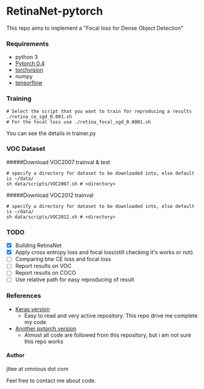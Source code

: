 # RetinaNet-pytorch
This repo aims to implement a "Focal loss for Dense Object Detection"

### Requirements
- python 3
- [Pytorch 0.4](https://github.com/pytorch/pytorch#from-source)
- [torchvision](https://github.com/pytorch/vision)
- numpy
- [tensorflow](https://www.tensorflow.org/install/)

### Training
```Shell
# Select the script that you want to train for reproducing a results
./retina_ce_sgd_0.001.sh
# For the focal loss use ./retina_focal_sgd_0.0001.sh
```

You can see the details in trainer.py

### VOC Dataset
#####Download VOC2007 trainval & test
```Shell
# specify a directory for dataset to be downloaded into, else default is ~/data/
sh data/scripts/VOC2007.sh # <directory>
```
#####Download VOC2012 trainval
```Shell
# specify a directory for dataset to be downloaded into, else default is ~/data/
sh data/scripts/VOC2012.sh # <directory>
```

### TODO

- [x] Building RetinaNet
- [x] Apply cross entropy loss and focal loss(still checking it's works or not)
- [ ] Comparing btw CE loss and focal loss
- [ ] Report results on VOC
- [ ] Report results on COCO
- [ ] Use relative path for easy reproducing of result

### References

- [Keras version](https://github.com/fizyr/keras-retinanet)
    - Easy to read and very active repository. This repo drive me complete my code
- [Another pytorch version](https://github.com/kuangliu/pytorch-retinanet)
    - Almost all code are followed from this repository, but i am not sure this repo works

#### Author
jtlee at omnious dot com

Feel free to contact me about code.
